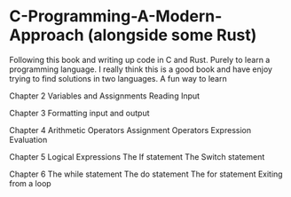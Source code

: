 # C-Programming-A-Modern-Approach (alongside some Rust)
Following this book and writing up code in C and Rust. Purely to learn a programming language. I really think this is a good book and have enjoy trying to find solutions in two languages. A fun way to learn

Chapter 2
Variables and Assignments
Reading Input

Chapter 3
Formatting input and output

Chapter 4
Arithmetic Operators
Assignment Operators
Expression Evaluation

Chapter 5
Logical Expressions
The If statement
The Switch statement

Chapter 6
The while statement
The do statement
The for statement
Exiting from a loop
